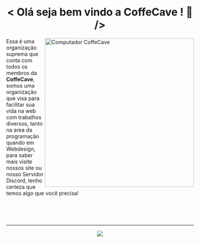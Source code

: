 <h1 align="center"> < Olá seja bem vindo a <strong> CoffeCave </strong>! 👋 /></h1>
<img src="https://raw.githubusercontent.com/MicaelliMedeiros/micaellimedeiros/master/image/computer-illustration.png" min-width="400px" max-width="400px" width="400px" align="right" alt="Computador CoffeCave">

<p align="left"> 
   Essa é uma organização suprema que conta com todos os membros da <strong>CoffeCave</strong>, somos uma organização que visa para facilitar sua vida na web com trabalhos diversos, tanto na area da programação quando em Webdesign, para saber mais visite nossos site ou nosso Servidor Discord, tenho certeza que temos algo que você precisa!</p>
   <br>
<p align="center">
   <a href="https://coffecave.com" alt="Website" style="text-decoration: none; outline: none; border: none;color: #fff;"> 🌐 Visite nosso website 🌐 </a>
</p>
<hr />
<p align="center">

  <a href="https://discord.gg/cyTSJHND9w" alt="Discord">
          <img src="https://skillicons.dev/icons?i=discord" />
  </a>
</p>
